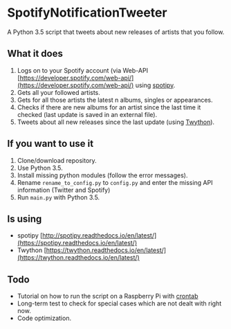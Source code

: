 # SpotifyNotificationTweeter
A Python 3.5 script that tweets about new releases of artists that you follow.

## What it does 
1. Logs on to your Spotify account (via Web-API [https://developer.spotify.com/web-api/](https://developer.spotify.com/web-api/) using [spotipy](https://spotipy.readthedocs.io/en/latest/).
2. Gets all your followed artists.
3. Gets for all those artists the latest n albums, singles or appearances.
4. Checks if there are new albums for an artist since the last time it checked (last update is saved in an external file).
5. Tweets about all new releases since the last update (using [Twython](https://twython.readthedocs.io/en/latest/)).

## If you want to use it
1. Clone/download repository.
2. Use Python 3.5.
3. Install missing python modules (follow the error messages).
4. Rename `rename_to_config.py` to `config.py` and enter the missing API information (Twitter and Spotify)
5. Run `main.py` with Python 3.5.

## Is using
* spotipy [http://spotipy.readthedocs.io/en/latest/](https://spotipy.readthedocs.io/en/latest/)
* Twython [https://twython.readthedocs.io/en/latest/](https://twython.readthedocs.io/en/latest/)

## Todo
* Tutorial on how to run the script on a Raspberry Pi with [crontab](https://www.raspberrypi.org/documentation/linux/usage/cron.md)
* Long-term test to check for special cases which are not dealt with right now.
* Code optimization.
